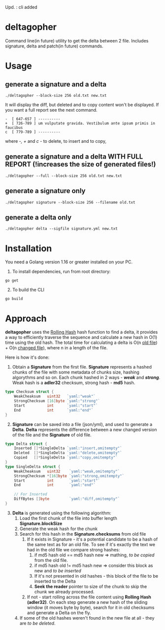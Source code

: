 Upd. : cli added

# deltagopher

Command line(in future) utility to get the delta between 2 file.
Includes signature, delta and patch(in future) commands.


# Usage

## generate a signature and a delta
```shell
./deltagopher --block-size 256 old.txt new.txt
```
It will display the diff, but deleted and to copy content won't be displayed. If you 
want a full report see the next command.
```shell
-  [ 647-657 ] ----------
+  [ 726-789 ] um vulputate gravida. Vestibulum ante ipsum primis in faucibus 
c  [ 779-789 ] ----------
```
where _-, +_ and _c_ - to delete, to insert and to copy,

## generate a signature and a delta WITH FULL REPORT (!increases the size of generated files!)
```shell
./deltagopher --full --block-size 256 old.txt new.txt
```

## generate a signature only
```shell
./deltagopher signature --block-size 256 --filename old.txt

```

## generate a delta only
```shell
./deltagopher delta --sigfile signature.yml new.txt

```

# Installation

You need a Golang version 1.16 or greater installed on your PC.
1. To install dependencies, run from root directory:
```shell
go get
```

2. To build the CLI
```shell
go build
```

# Approach

**deltagopher** uses the [Rolling Hash](https://en.wikipedia.org/wiki/Rolling_hash) hash function to find a delta, it 
provides a way to efficiently traverse the sequence and calculate a new hash in O(1) time using the old hash. The total time
for calculating a delta is O(n <u>old file</u>) + O(n <u>changed file</u>), where n in a length of the file.

Here is how it's done:

1. Obtain a **Signature** from the first file. **Signature** represents a hashed chunks 
of the file with some metadata of chunks size, hashing algorythms and so on. Each chunk
hashed in 2 ways - _**weak**_ and _**strong**_. Weak hash is a **adler32** checksum, strong hash - **md5** hash.
```go
type Checksum struct {
	WeakCheaksum   uint32   `yaml:"weak"`
	StrongChecksum [16]byte `yaml:"strong"`
	Start          int      `yaml:"start"`
	End            int      `yaml:"end"`
}
```
2. **Signature** can be saved into a file (json/yml), and used to generate a **Delta**. **Delta** represents 
the difference between a new changed version of the file and the **Signature** of old file.
```go
type Delta struct {
    Inserted []*SingleDelta `yaml:"insert,omitempty"`
    Deleted  []*SingleDelta `yaml:"delete,omitempty"`
    Copied   []*SingleDelta `yaml:"copy,omitempty"`
}
type SingleDelta struct {
    WeakCheaksum   uint32    `yaml:"weak,omitempty"`
    StrongChecksum *[16]byte `yaml:"strong,omitempty"`
    Start          int       `yaml:"start"`
    End            int       `yaml:"end"`
    
    // For Inserted
    DiffBytes []byte         `yaml:"diff,omitempty"`
}
```
3. **Delta** is generated using the following algorithm: 
   1. Load the first chunk of the file into buffer length **Signature.blockSize**
   2. Generate the weak hash for the chunk
   3. Search for this hash in the **Signature.checksums** from old file
      1. If it exists in Signature - it's a potential candidate to be a hash of the same text as for an old file. 
      To see if it's exactly the text we had in the old file we compare strong hashes:
         1. if md5 hash old == md5 hash new => mathing, _to be copied_ from the old file.
         2. if md5 hash old != md5 hash new => consider this block as new and _to be inserted_
         3. If it's not presented in old hashes - this block of the file to be inserted to the Delta
         4. **Seek the reader** pointer to size of the chunk to skip the chunk we already processed.
      2. If not - start rolling across the file content using **Rolling Hash (adler32)**. On each step 
      generate a new hash of the sliding window (it moves byte by byte), search for it in old checksums and generate 
      a Delta on the fly.  
   4. If some of the old hashes weren't found in the new file at all - they are _to be deleted_.
